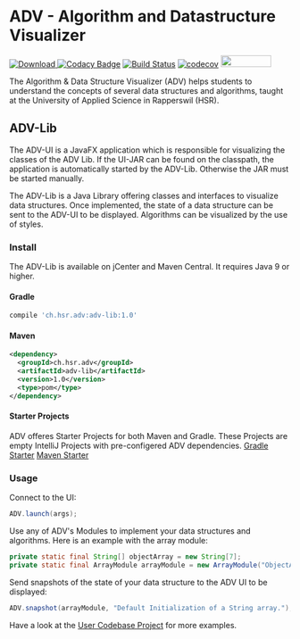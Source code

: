 # ADV - Algorithm and Datastructure Visualizer

[![Download](https://api.bintray.com/packages/adv/adv/adv-lib/images/download.svg) ](https://bintray.com/adv/adv/adv-lib/_latestVersion)
[![Codacy Badge](https://api.codacy.com/project/badge/Grade/e94bc0883d6c43fd8c5741b9d71a007f)](https://app.codacy.com/app/ADV/ADV-Lib?utm_source=github.com&utm_medium=referral&utm_content=ADVisualizer/ADV-Lib&utm_campaign=badger)
[![Build Status](https://travis-ci.org/ADVisualizer/ADV-Lib.svg?branch=develop)](https://travis-ci.org/ADVisualizer/ADV-Lib)
[![codecov](https://codecov.io/gh/ADVisualizer/ADV-Lib/branch/develop/graph/badge.svg)](https://codecov.io/gh/ADVisualizer/ADV-Lib)
<a href="https://structure101.com/"><img src="http://structure101.com/images/s101_170.png" width="90" height="21"></a>

The Algorithm & Data Structure Visualizer (ADV) helps students to understand the concepts of several data structures and algorithms, taught at the University of Applied Science in Rapperswil (HSR).

## ADV-Lib
The ADV-UI is a JavaFX application which is responsible for visualizing the classes of the ADV Lib.
If the UI-JAR can be found on the classpath, the application is automatically started by the ADV-Lib. 
Otherwise the JAR must be started manually.

The ADV-Lib is a Java Library offering classes and interfaces to visualize data structures. Once implemented, the state of a data structure can be sent to the ADV-UI to be displayed. Algorithms can be visualized by the use of styles.

### Install
The ADV-Lib is available on jCenter and Maven Central. It requires Java 9 or higher.

#### Gradle
````groovy
compile 'ch.hsr.adv:adv-lib:1.0'
````

#### Maven
````xml
<dependency>
  <groupId>ch.hsr.adv</groupId>
  <artifactId>adv-lib</artifactId>
  <version>1.0</version>
  <type>pom</type>
</dependency>
````

#### Starter Projects
ADV offeres Starter Projects for both Maven and Gradle. These Projects are empty IntelliJ Projects with pre-configered ADV dependencies.
[Gradle Starter](https://github.com/ADVisualizer/ADV-Starter-Gradle)
[Maven Starter](https://github.com/ADVisualizer/ADV-Starter-Maven)

### Usage
Connect to the UI:
````java
ADV.launch(args);
````

Use any of ADV's Modules to implement your data structures and algorithms. Here is an example with the array module:
````java
private static final String[] objectArray = new String[7];
private static final ArrayModule arrayModule = new ArrayModule("ObjectArray", objectArray);
````

Send snapshots of the state of your data structure to the ADV UI to be displayed:
````java
ADV.snapshot(arrayModule, "Default Initialization of a String array.");
````

Have a look at the [User Codebase Project](https://github.com/ADVisualizer/ADV-User_Codebase) for more examples.
